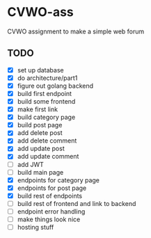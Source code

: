 # CVWO-ass

CVWO assignment to make a simple web forum

## TODO

-   [x] set up database
-   [x] do architecture/part1
-   [x] figure out golang backend
-   [x] build first endpoint
-   [x] build some frontend
-   [x] make first link
-   [x] build category page
-   [x] build post page
-   [x] add delete post
-   [x] add delete comment
-   [x] add update post
-   [x] add update comment
-   [ ] add JWT
-   [ ] build main page
-   [x] endpoints for category page
-   [x] endpoints for post page
-   [x] build rest of endpoints
-   [ ] build rest of frontend and link to backend
-   [ ] endpoint error handling
-   [ ] make things look nice
-   [ ] hosting stuff
